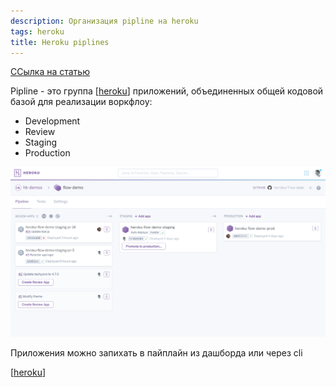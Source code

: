 ```yaml
---
description: Организация pipline на heroku
tags: heroku
title: Heroku piplines
---
```

[ССылка на статью](https://devcenter.heroku.com/articles/pipelines)

Pipline - это группа [[heroku]] приложений, объединенных общей кодовой базой для реализации воркфлоу:

- Development
- Review
- Staging
- Production

![heroku pipline](../attachments/2021-04-25-23-04-12.png)

Приложения можно запихать в пайплайн из дашборда или через cli

[[heroku]]

[//begin]: # "Autogenerated link references for markdown compatibility"
[heroku]: ../lists/heroku "Heroku"
[heroku]: ../lists/heroku "Heroku"
[//end]: # "Autogenerated link references"